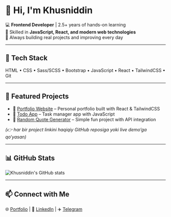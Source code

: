 # 👋 Hi, I'm Khusniddin

💻 **Frontend Developer** | 2.5+ years of hands-on learning  
🚀 Skilled in **JavaScript, React, and modern web technologies**  
📂 Always building real projects and improving every day  

---

## 🔧 Tech Stack
HTML • CSS • Sass/SCSS • Bootstrap • JavaScript • React • TailwindCSS • Git  

---

## 🌟 Featured Projects
- 📌 [Portfolio Website](#) – Personal portfolio built with React & TailwindCSS  
- 📌 [Todo App](#) – Task manager app with JavaScript  
- 📌 [Random Quote Generator](#) – Simple fun project with API integration  

*(👉 har bir project linkini haqiqiy GitHub reposiga yoki live demo’ga qo‘yasan)*  

---

## 📊 GitHub Stats
![Khusniddin's GitHub stats](https://github-readme-stats.vercel.app/api?username=YOURUSERNAME&show_icons=true&theme=radical)  

---

## 📫 Connect with Me
🌐 [Portfolio](#) | 💼 [LinkedIn](#) | ✈️ [Telegram](#)  
